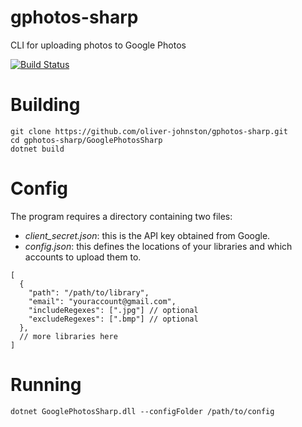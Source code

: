 # gphotos-sharp
CLI for uploading photos to Google Photos

[![Build Status](https://travis-ci.com/oliver-johnston/gphotos-sharp.svg?branch=master)](https://travis-ci.com/oliver-johnston/gphotos-sharp)

# Building

```
git clone https://github.com/oliver-johnston/gphotos-sharp.git
cd gphotos-sharp/GooglePhotosSharp
dotnet build
```

# Config

The program requires a directory containing two files:
 - _client_secret.json_: this is the API key obtained from Google. 
 - _config.json_: this defines the locations of your libraries and which accounts to upload them to. 

```
[
  {
    "path": "/path/to/library", 
    "email": "youraccount@gmail.com",
    "includeRegexes": [".jpg"] // optional
    "excludeRegexes": [".bmp"] // optional
  }, 
  // more libraries here
]
```

# Running
```
dotnet GooglePhotosSharp.dll --configFolder /path/to/config
```
